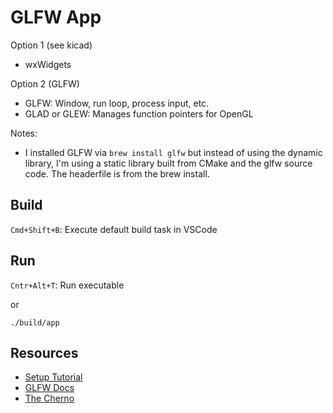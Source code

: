 # GLFW App

Option 1 (see kicad)
- wxWidgets

Option 2 (GLFW)

- GLFW: Window, run loop, process input, etc.
- GLAD or GLEW: Manages function pointers for OpenGL


Notes:
- I installed GLFW via `brew install glfw` but instead of using the dynamic library, I'm using a static library built from CMake and the glfw source code. The headerfile is from the brew install.


## Build
`Cmd+Shift+B`: Execute default build task in VSCode

## Run
`Cntr+Alt+T`: Run executable

or

```
./build/app
```

## Resources

- [Setup Tutorial](https://www.youtube.com/watch?v=7-dL6a5_B3I&t=3s)
- [GLFW Docs](https://www.glfw.org/documentation.html)
- [The Cherno](https://www.youtube.com/watch?v=OR4fNpBjmq8&list=PLlrATfBNZ98foTJPJ_Ev03o2oq3-GGOS2&index=2)